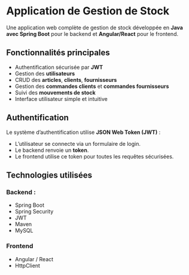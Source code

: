 #  Application de Gestion de Stock

Une application web complète de gestion de stock développée en **Java avec Spring Boot** pour le backend et **Angular/React** pour le frontend.

##  Fonctionnalités principales

- Authentification sécurisée par **JWT**
- Gestion des **utilisateurs**
- CRUD des **articles**, **clients**, **fournisseurs**
- Gestion des **commandes clients** et **commandes fournisseurs**
- Suivi des **mouvements de stock**
- Interface utilisateur simple et intuitive

## Authentification

Le système d’authentification utilise **JSON Web Token (JWT)** :
- L’utilisateur se connecte via un formulaire de login.
- Le backend renvoie un **token**.
- Le frontend utilise ce token pour toutes les requêtes sécurisées.

##  Technologies utilisées

### Backend :
- Spring Boot
- Spring Security
- JWT
- Maven
- MySQL 

### Frontend 
- Angular / React 
- HttpClient
